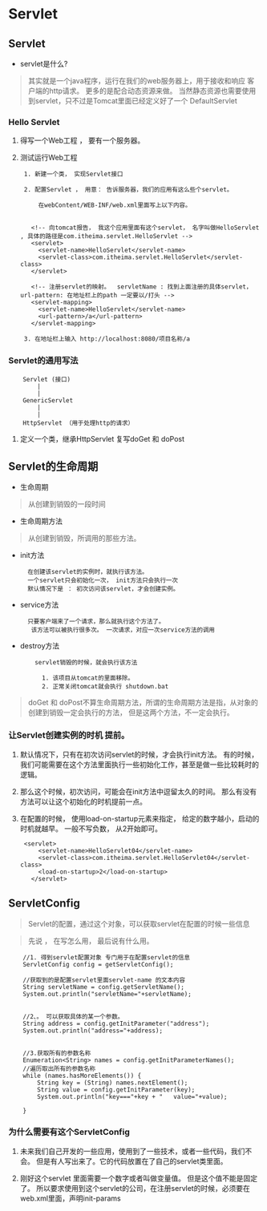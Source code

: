 # Servlet

## Servlet


* servlet是什么?

> 其实就是一个java程序，运行在我们的web服务器上，用于接收和响应 客户端的http请求。
> 更多的是配合动态资源来做。 当然静态资源也需要使用到servlet，只不过是Tomcat里面已经定义好了一个 DefaultServlet


### Hello Servlet

1. 得写一个Web工程 ， 要有一个服务器。

2. 测试运行Web工程

		1. 新建一个类， 实现Servlet接口

		2. 配置Servlet ， 用意： 告诉服务器，我们的应用有这么些个servlet。

			在webContent/WEB-INF/web.xml里面写上以下内容。


		  <!-- 向tomcat报告， 我这个应用里面有这个servlet， 名字叫做HelloServlet , 具体的路径是com.itheima.servlet.HelloServlet -->
		  <servlet>
		  	<servlet-name>HelloServlet</servlet-name>
		  	<servlet-class>com.itheima.servlet.HelloServlet</servlet-class>
		  </servlet>

		  <!-- 注册servlet的映射。  servletName : 找到上面注册的具体servlet，  url-pattern: 在地址栏上的path 一定要以/打头 -->
		  <servlet-mapping>
		  	<servlet-name>HelloServlet</servlet-name>
		  	<url-pattern>/a</url-pattern>
		  </servlet-mapping>

		3. 在地址栏上输入 http://localhost:8080/项目名称/a

### Servlet的通用写法

		Servlet (接口)
			|
			|
		GenericServlet
			|
			|
		HttpServlet （用于处理http的请求）


1. 定义一个类，继承HttpServlet 复写doGet 和 doPost


## Servlet的生命周期

* 生命周期

> 从创建到销毁的一段时间

* 生命周期方法

> 从创建到销毁，所调用的那些方法。


* init方法

		在创建该servlet的实例时，就执行该方法。
		一个servlet只会初始化一次， init方法只会执行一次
		默认情况下是 ： 初次访问该servlet，才会创建实例。

* service方法

		只要客户端来了一个请求，那么就执行这个方法了。
	 	 该方法可以被执行很多次。 一次请求，对应一次service方法的调用

* destroy方法


		  servlet销毁的时候，就会执行该方法

		  	1. 该项目从tomcat的里面移除。
		  	2. 正常关闭tomcat就会执行 shutdown.bat


> doGet 和 doPost不算生命周期方法，所谓的生命周期方法是指，从对象的创建到销毁一定会执行的方法， 但是这两个方法，不一定会执行。

### 让Servlet创建实例的时机 提前。

1. 默认情况下，只有在初次访问servlet的时候，才会执行init方法。 有的时候，我们可能需要在这个方法里面执行一些初始化工作，甚至是做一些比较耗时的逻辑。

2. 那么这个时候，初次访问，可能会在init方法中逗留太久的时间。 那么有没有方法可以让这个初始化的时机提前一点。

3. 在配置的时候， 使用load-on-startup元素来指定， 给定的数字越小，启动的时机就越早。 一般不写负数， 从2开始即可。


		<servlet>
		  	<servlet-name>HelloServlet04</servlet-name>
		  	<servlet-class>com.itheima.servlet.HelloServlet04</servlet-class>
		  	<load-on-startup>2</load-on-startup>
		  </servlet>




## ServletConfig

>Servlet的配置，通过这个对象，可以获取servlet在配置的时候一些信息

> 先说 ， 在写怎么用， 最后说有什么用。


		//1. 得到servlet配置对象 专门用于在配置servlet的信息
		ServletConfig config = getServletConfig();

		//获取到的是配置servlet里面servlet-name 的文本内容
		String servletName = config.getServletName();
		System.out.println("servletName="+servletName);


		//2、。 可以获取具体的某一个参数。
		String address = config.getInitParameter("address");
		System.out.println("address="+address);


		//3.获取所有的参数名称
		Enumeration<String> names = config.getInitParameterNames();
		//遍历取出所有的参数名称
		while (names.hasMoreElements()) {
			String key = (String) names.nextElement();
			String value = config.getInitParameter(key);
			System.out.println("key==="+key + "   value="+value);

		}

### 为什么需要有这个ServletConfig

1. 未来我们自己开发的一些应用，使用到了一些技术，或者一些代码，我们不会。 但是有人写出来了。它的代码放置在了自己的servlet类里面。

2. 刚好这个servlet 里面需要一个数字或者叫做变量值。 但是这个值不能是固定了。 所以要求使用到这个servlet的公司，在注册servlet的时候，必须要在web.xml里面，声明init-params

